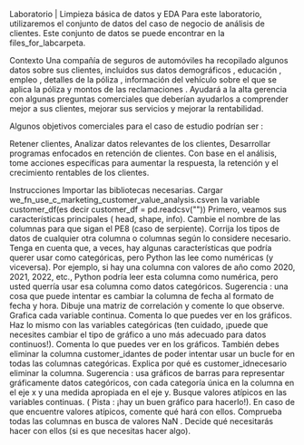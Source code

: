 Laboratorio | Limpieza básica de datos y EDA
Para este laboratorio, utilizaremos el conjunto de datos del caso de negocio de análisis de clientes. Este conjunto de datos se puede encontrar en la files_for_labcarpeta.

Contexto
Una compañía de seguros de automóviles ha recopilado algunos datos sobre sus clientes, incluidos sus datos demográficos , educación , empleo , detalles de la póliza , información del vehículo sobre el que se aplica la póliza y montos de las reclamaciones . Ayudará a la alta gerencia con algunas preguntas comerciales que deberían ayudarlos a comprender mejor a sus clientes, mejorar sus servicios y mejorar la rentabilidad.

Algunos objetivos comerciales para el caso de estudio podrían ser :

Retener clientes,
Analizar datos relevantes de los clientes,
Desarrollar programas enfocados en retención de clientes.
Con base en el análisis, tome acciones específicas para aumentar la respuesta, la retención y el crecimiento rentables de los clientes.

Instrucciones
Importar las bibliotecas necesarias.
Cargar we_fn_use_c_marketing_customer_value_analysis.csven la variable customer_df(es decir customer_df = pd.readcsv(""))
Primero, veamos sus características principales ( head, shape, info).
Cambie el nombre de las columnas para que sigan el PE8 (caso de serpiente).
Corrija los tipos de datos de cualquier otra columna o columnas según lo considere necesario. Tenga en cuenta que, a veces, hay algunas características que podría querer usar como categóricas, pero Python las lee como numéricas (y viceversa). Por ejemplo, si hay una columna con valores de año como 2020, 2021, 2022, etc., Python podría leer esta columna como numérica, pero usted querría usar esa columna como datos categóricos. Sugerencia : una cosa que puede intentar es cambiar la columna de fecha al formato de fecha y hora.
Dibuje una matriz de correlación y comente lo que observe.
Grafica cada variable continua. Comenta lo que puedes ver en los gráficos.
Haz lo mismo con las variables categóricas (ten cuidado, ¡puede que necesites cambiar el tipo de gráfico a uno más adecuado para datos continuos!). Comenta lo que puedes ver en los gráficos. También debes eliminar la columna customer_idantes de poder intentar usar un bucle for en todas las columnas categóricas. Explica por qué es customer_idnecesario eliminar la columna. Sugerencia : usa gráficos de barras para representar gráficamente datos categóricos, con cada categoría única en la columna en el eje x y una medida apropiada en el eje y.
Busque valores atípicos en las variables continuas. ( Pista : ¡hay un buen gráfico para hacerlo!). En caso de que encuentre valores atípicos, comente qué hará con ellos.
Comprueba todas las columnas en busca de valores NaN . Decide qué necesitarás hacer con ellos (si es que necesitas hacer algo).
